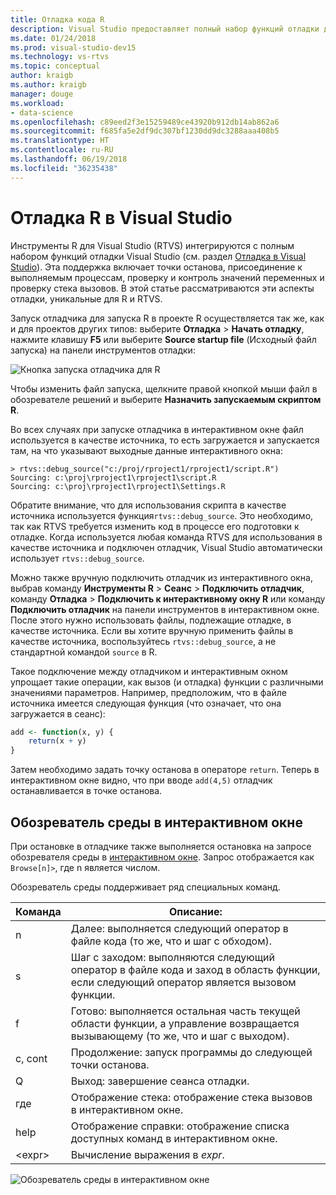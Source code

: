 ```yaml
---
title: Отладка кода R
description: Visual Studio предоставляет полный набор функций отладки для R, в том числе точки останова, присоединение, стек вызовов и отслеживание состояния переменных.
ms.date: 01/24/2018
ms.prod: visual-studio-dev15
ms.technology: vs-rtvs
ms.topic: conceptual
author: kraigb
ms.author: kraigb
manager: douge
ms.workload:
- data-science
ms.openlocfilehash: c89eed2f3e15259489ce43920b912db14ab862a6
ms.sourcegitcommit: f685fa5e2df9dc307bf1230dd9dc3288aaa408b5
ms.translationtype: HT
ms.contentlocale: ru-RU
ms.lasthandoff: 06/19/2018
ms.locfileid: "36235438"
---
```

# <a name="debug-r-in-visual-studio"></a>Отладка R в Visual Studio

Инструменты R для Visual Studio (RTVS) интегрируются с полным набором функций отладки Visual Studio (см. раздел [Отладка в Visual Studio](../debugger/debugging-in-visual-studio.md)). Эта поддержка включает точки останова, присоединение к выполняемым процессам, проверку и контроль значений переменных и проверку стека вызовов. В этой статье рассматриваются эти аспекты отладки, уникальные для R и RTVS.

Запуск отладчика для запуска R в проекте R осуществляется так же, как и для проектов других типов: выберите **Отладка** > **Начать отладку**, нажмите клавишу **F5** или выберите **Source startup file** (Исходный файл запуска) на панели инструментов отладки: 

![Кнопка запуска отладчика для R](media/debugger-start-button.png)

Чтобы изменить файл запуска, щелкните правой кнопкой мыши файл в обозревателе решений и выберите **Назначить запускаемым скриптом R**.

Во всех случаях при запуске отладчика в интерактивном окне файл используется в качестве источника, то есть загружается и запускается там, на что указывают выходные данные интерактивного окна:

```output
> rtvs::debug_source("c:/proj/rproject1/rproject1/script.R")
Sourcing: c:\proj\rproject1\rproject1\script.R
Sourcing: c:\proj\rproject1\rproject1\Settings.R
```

Обратите внимание, что для использования скрипта в качестве источника используется функция`rtvs::debug_source`. Это необходимо, так как RTVS требуется изменить код в процессе его подготовки к отладке. Когда используется любая команда RTVS для использования в качестве источника и подключен отладчик, Visual Studio автоматически использует `rtvs::debug_source`.

Можно также вручную подключить отладчик из интерактивного окна, выбрав команду **Инструменты R** > **Сеанс** > **Подключить отладчик**, команду **Отладка** > **Подключить к интерактивному окну R** или команду **Подключить отладчик** на панели инструментов в интерактивном окне. После этого нужно использовать файлы, подлежащие отладке, в качестве источника. Если вы хотите вручную применить файлы в качестве источника, воспользуйтесь `rtvs::debug_source`, а не стандартной командой `source` в R.

Такое подключение между отладчиком и интерактивным окном упрощает такие операции, как вызов (и отладка) функции с различными значениями параметров. Например, предположим, что в файле источника имеется следующая функция (что означает, что она загружается в сеанс):

```R
add <- function(x, y) {
    return(x + y)
}
```

Затем необходимо задать точку останова в операторе `return`. Теперь в интерактивном окне видно, что при вводе `add(4,5)` отладчик останавливается в точке останова.

## <a name="environment-browser-in-the-interactive-window"></a>Обозреватель среды в интерактивном окне

При остановке в отладчике также выполняется остановка на запросе обозревателя среды в [интерактивном окне](interactive-repl-for-r-in-visual-studio.md). Запрос отображается как `Browse[n]>`, где n является числом.

Обозреватель среды поддерживает ряд специальных команд.

| Команда | Описание: |
| --- | --- |
| n | Далее: выполняется следующий оператор в файле кода (то же, что и шаг с обходом). |
| s | Шаг с заходом: выполняются следующий оператор в файле кода и заход в область функции, если следующий оператор является вызовом функции. |
| f | Готово: выполняется остальная часть текущей области функции, а управление возвращается вызывающему (то же, что и шаг с выходом). |
| c, cont | Продолжение: запуск программы до следующей точки останова. |
| Q | Выход: завершение сеанса отладки. |
| где | Отображение стека: отображение стека вызовов в интерактивном окне. |
| help | Отображение справки: отображение списка доступных команд в интерактивном окне. |
| &lt;expr&gt; | Вычисление выражения в *expr*. |

![Обозреватель среды в интерактивном окне](media/debugger-environment-browser.png)
